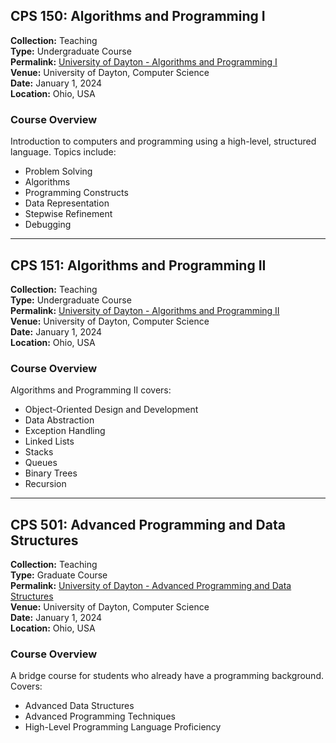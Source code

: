 ## CPS 150: Algorithms and Programming I

**Collection:** Teaching  
**Type:** Undergraduate Course  
**Permalink:** [University of Dayton - Algorithms and Programming I](/teaching/AlgorithmProgramming1/)  
**Venue:** University of Dayton, Computer Science  
**Date:** January 1, 2024  
**Location:** Ohio, USA  

### Course Overview

Introduction to computers and programming using a high-level, structured language. Topics include:
- Problem Solving
- Algorithms
- Programming Constructs
- Data Representation
- Stepwise Refinement
- Debugging

---

## CPS 151: Algorithms and Programming II

**Collection:** Teaching  
**Type:** Undergraduate Course  
**Permalink:** [University of Dayton - Algorithms and Programming II](/teaching/AlgorithmandProgramming2/)  
**Venue:** University of Dayton, Computer Science  
**Date:** January 1, 2024  
**Location:** Ohio, USA  

### Course Overview

Algorithms and Programming II covers:
- Object-Oriented Design and Development
- Data Abstraction
- Exception Handling
- Linked Lists
- Stacks
- Queues
- Binary Trees
- Recursion

---

## CPS 501: Advanced Programming and Data Structures

**Collection:** Teaching  
**Type:** Graduate Course  
**Permalink:** [University of Dayton - Advanced Programming and Data Structures](/teaching/APDS/)  
**Venue:** University of Dayton, Computer Science  
**Date:** January 1, 2024  
**Location:** Ohio, USA  

### Course Overview

A bridge course for students who already have a programming background. Covers:
- Advanced Data Structures
- Advanced Programming Techniques
- High-Level Programming Language Proficiency
